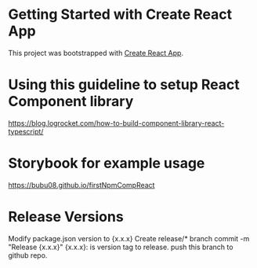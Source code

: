 # Getting Started with Create React App

This project was bootstrapped with [Create React App](https://github.com/facebook/create-react-app).

# Using this guideline to setup React Component library
https://blog.logrocket.com/how-to-build-component-library-react-typescript/

# Storybook for example usage
https://bubu08.github.io/firstNpmCompReact



# Release Versions
Modify package.json version to {x.x.x}
Create release/* branch
commit -m "Release {x.x.x}" 
{x.x.x}: is version tag to release.
push this branch to github repo.


